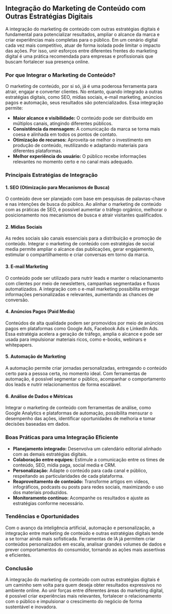 
## Integração do Marketing de Conteúdo com Outras Estratégias Digitais

A integração do marketing de conteúdo com outras estratégias digitais é fundamental para potencializar resultados, ampliar o alcance da marca e criar experiências mais completas para o público. Em um cenário digital cada vez mais competitivo, atuar de forma isolada pode limitar o impacto das ações. Por isso, unir esforços entre diferentes frentes do marketing digital é uma prática recomendada para empresas e profissionais que buscam fortalecer sua presença online.

### Por que Integrar o Marketing de Conteúdo?

O marketing de conteúdo, por si só, já é uma poderosa ferramenta para atrair, engajar e converter clientes. No entanto, quando integrado a outras estratégias digitais, como SEO, mídias sociais, e-mail marketing, anúncios pagos e automação, seus resultados são potencializados. Essa integração permite:

- **Maior alcance e visibilidade:** O conteúdo pode ser distribuído em múltiplos canais, atingindo diferentes públicos.
- **Consistência da mensagem:** A comunicação da marca se torna mais coesa e alinhada em todos os pontos de contato.
- **Otimização de recursos:** Aproveita-se melhor o investimento em produção de conteúdo, reutilizando e adaptando materiais para diferentes plataformas.
- **Melhor experiência do usuário:** O público recebe informações relevantes no momento certo e no canal mais adequado.

### Principais Estratégias de Integração

#### 1. **SEO (Otimização para Mecanismos de Busca)**
O conteúdo deve ser planejado com base em pesquisas de palavras-chave e nas intenções de busca do público. Ao alinhar o marketing de conteúdo com as práticas de SEO, é possível aumentar o tráfego orgânico, melhorar o posicionamento nos mecanismos de busca e atrair visitantes qualificados.

#### 2. **Mídias Sociais**
As redes sociais são canais essenciais para a distribuição e promoção de conteúdo. Integrar o marketing de conteúdo com estratégias de social media permite ampliar o alcance das publicações, gerar engajamento, estimular o compartilhamento e criar conversas em torno da marca.

#### 3. **E-mail Marketing**
O conteúdo pode ser utilizado para nutrir leads e manter o relacionamento com clientes por meio de newsletters, campanhas segmentadas e fluxos automatizados. A integração com o e-mail marketing possibilita entregar informações personalizadas e relevantes, aumentando as chances de conversão.

#### 4. **Anúncios Pagos (Paid Media)**
Conteúdos de alta qualidade podem ser promovidos por meio de anúncios pagos em plataformas como Google Ads, Facebook Ads e LinkedIn Ads. Essa estratégia acelera a geração de tráfego, amplia o alcance e pode ser usada para impulsionar materiais ricos, como e-books, webinars e whitepapers.

#### 5. **Automação de Marketing**
A automação permite criar jornadas personalizadas, entregando o conteúdo certo para a pessoa certa, no momento ideal. Com ferramentas de automação, é possível segmentar o público, acompanhar o comportamento dos leads e nutrir relacionamentos de forma escalável.

#### 6. **Análise de Dados e Métricas**
Integrar o marketing de conteúdo com ferramentas de análise, como Google Analytics e plataformas de automação, possibilita mensurar o desempenho das ações, identificar oportunidades de melhoria e tomar decisões baseadas em dados.

### Boas Práticas para uma Integração Eficiente

- **Planejamento integrado:** Desenvolva um calendário editorial alinhado com as demais estratégias digitais.
- **Colaboração entre equipes:** Estimule a comunicação entre os times de conteúdo, SEO, mídia paga, social media e CRM.
- **Personalização:** Adapte o conteúdo para cada canal e público, respeitando as particularidades de cada plataforma.
- **Reaproveitamento de conteúdo:** Transforme artigos em vídeos, infográficos, podcasts ou posts para redes sociais, maximizando o uso dos materiais produzidos.
- **Monitoramento contínuo:** Acompanhe os resultados e ajuste as estratégias conforme necessário.

### Tendências e Oportunidades

Com o avanço da inteligência artificial, automação e personalização, a integração entre marketing de conteúdo e outras estratégias digitais tende a se tornar ainda mais sofisticada. Ferramentas de IA já permitem criar conteúdos personalizados em escala, analisar grandes volumes de dados e prever comportamentos do consumidor, tornando as ações mais assertivas e eficientes.

### Conclusão

A integração do marketing de conteúdo com outras estratégias digitais é um caminho sem volta para quem deseja obter resultados expressivos no ambiente online. Ao unir forças entre diferentes áreas do marketing digital, é possível criar experiências mais relevantes, fortalecer o relacionamento com o público e impulsionar o crescimento do negócio de forma sustentável e inovadora.
```
